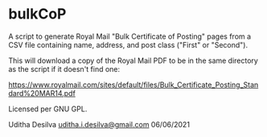 bulkCoP
=======

A script to generate Royal Mail "Bulk Certificate of Posting" pages from a CSV file containing name, address, and post class ("First" or "Second").

This will download a copy of the Royal Mail PDF to be in the same directory as the script if it doesn't find one:

https://www.royalmail.com/sites/default/files/Bulk_Certificate_Posting_Standard%20MAR14.pdf

Licensed per GNU GPL.

Uditha Desilva uditha.i.desilva@gmail.com
06/06/2021

